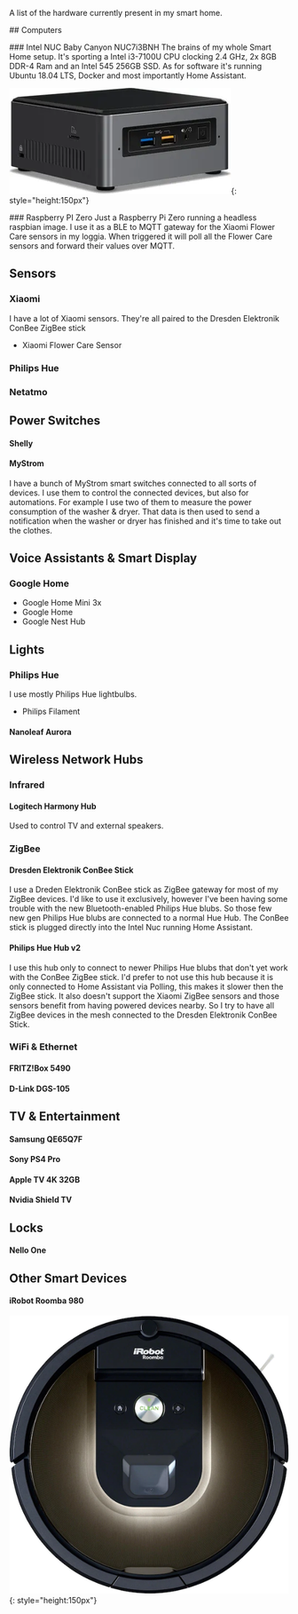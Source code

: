 
A list of the hardware currently present in my smart home.

## Computers

### Intel NUC Baby Canyon NUC7i3BNH
The brains of my whole Smart Home setup. It's sporting a Intel i3-7100U CPU clocking 2.4 GHz, 2x 8GB DDR-4 Ram and an Intel 545 256GB SSD.
As for software it's running Ubuntu 18.04 LTS, Docker and most importantly Home Assistant.

![Intel NUC](intel-nuc.webp){: style="height:150px"}

### Raspberry PI Zero
Just a Raspberry Pi Zero running a headless raspbian image. I use it as a BLE to MQTT gateway for the Xiaomi Flower Care sensors in my loggia. When triggered it will poll all the Flower Care sensors and forward their values over MQTT.

## Sensors

### Xiaomi
I have a lot of Xiaomi sensors. They're all paired to the Dresden Elektronik ConBee ZigBee stick

- Xiaomi Flower Care Sensor

### Philips Hue

### Netatmo

## Power Switches

#### Shelly

#### MyStrom
I have a bunch of MyStrom smart switches connected to all sorts of devices. I use them to control the connected devices, but also for automations. For example I use two of them to measure the power consumption of the washer & dryer. That data is then used to send a notification when the washer or dryer has finished and it's time to take out the clothes.

## Voice Assistants & Smart Display

### Google Home

- Google Home Mini 3x
- Google Home
- Google Nest Hub

## Lights

### Philips Hue
I use mostly Philips Hue lightbulbs.

- Philips Filament

#### Nanoleaf Aurora

## Wireless Network Hubs

### Infrared

#### Logitech Harmony Hub
Used to control TV and external speakers.

### ZigBee

#### Dresden Elektronik ConBee Stick
I use a Dreden Elektronik ConBee stick as ZigBee gateway for most of my ZigBee devices. I'd like to use it exclusively, however I've been having some trouble with the new Bluetooth-enabled Philips Hue blubs. So those few new gen Philips Hue blubs are connected to a normal Hue Hub. The ConBee stick is plugged directly into the Intel Nuc running Home Assistant.

#### Philips Hue Hub v2
I use this hub only to connect to newer Philips Hue blubs that don't yet work with the ConBee ZigBee stick. I'd prefer to not use this hub because it is only connected to Home Assistant via Polling, this makes it slower then the ZigBee stick. It also doesn't support the Xiaomi ZigBee sensors and those sensors benefit from having powered devices nearby. So I try to have all ZigBee devices in the mesh connected to the Dresden Elektronik ConBee Stick.

### WiFi & Ethernet

#### FRITZ!Box 5490

#### D-Link DGS-105

## TV & Entertainment

#### Samsung QE65Q7F

#### Sony PS4 Pro

#### Apple TV 4K 32GB

#### Nvidia Shield TV

## Locks

#### Nello One

## Other Smart Devices

#### iRobot Roomba 980

![iRobot Roomba 980 Topdown](roomba_980.webp){: style="height:150px"}